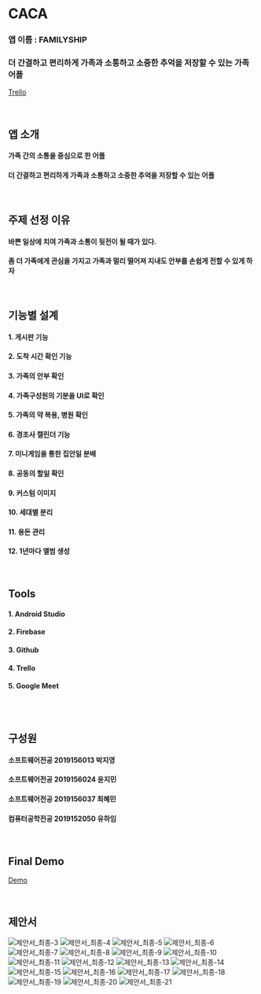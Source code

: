 # CACA
### 앱 이름 : FAMILYSHIP
### 더 간결하고 편리하게  가족과 소통하고  소중한 추억을 저장할 수 있는 가족 어플
[Trello](https://trello.com/b/erXhAWw7/familyship)

<br>

## 앱 소개
#### 가족 간의 소통을 중심으로 한 어플
#### 더 간결하고 편리하게  가족과 소통하고  소중한 추억을 저장할 수 있는 어플

<br>

## 주제 선정 이유
#### 바쁜 일상에 치여 가족과 소통이 뒷전이 될 때가 있다.
#### 좀 더 가족에게 관심을 가지고 가족과 멀리 떨어져 지내도 안부를 손쉽게 전할 수 있게 하자

<br>

## 기능별 설계
#### 1. 게시판 기능
#### 2. 도착 시간 확인 기능
#### 3. 가족의 안부 확인
#### 4. 가족구성원의 기분을 UI로 확인
#### 5. 가족의 약 복용, 병원 확인
#### 6. 경조사 캘린더 기능
#### 7. 미니게임을 통한 집안일 분배
#### 8. 공동의 할일 확인
#### 9. 커스텀 이미지
#### 10. 세대별 분리
#### 11. 용돈 관리
#### 12. 1년마다 앨범 생성

<br>

## Tools
#### 1. Android Studio
#### 2. Firebase
#### 3. Github
#### 4. Trello
#### 5. Google Meet

<br>
<!-- ## 간트차트
![image](https://user-images.githubusercontent.com/79956705/128368296-cee494b3-43e7-46d8-aaf7-716f55a51c1f.png) 
-->
<br>

## 구성원
#### 소프트웨어전공 2019156013 박지영
#### 소프트웨어전공 2019156024 윤지민
#### 소프트웨어전공 2019156037 최혜민
#### 컴퓨터공학전공 2019152050 유하임

<br>

## Final Demo
[Demo](/FinalDemo.mp4)

<br>

## 제안서
![제안서_최종-3](https://user-images.githubusercontent.com/67986703/178782650-60d81669-cee0-4e25-a36e-2afd6f05b0d3.png)
![제안서_최종-4](https://user-images.githubusercontent.com/67986703/178782657-72fa31c8-cb30-4037-9857-3d6b530bd1e9.png)
![제안서_최종-5](https://user-images.githubusercontent.com/67986703/178782666-c31ed6f7-e127-4c33-ae81-d9ded5f7d14a.png)
![제안서_최종-6](https://user-images.githubusercontent.com/67986703/178782679-e8238763-40be-4eb1-8ba6-8c25b1a8b03f.png)
![제안서_최종-7](https://user-images.githubusercontent.com/67986703/178782687-2a98c3d7-6fb8-436a-adcc-bb7b84672db5.png)
![제안서_최종-8](https://user-images.githubusercontent.com/67986703/178782706-01b69f25-f024-4c49-8cf8-b64580b31120.png)
![제안서_최종-9](https://user-images.githubusercontent.com/67986703/178782716-56df1977-26eb-465f-afdc-505c9f86566f.png)
![제안서_최종-10](https://user-images.githubusercontent.com/67986703/178782725-c9567469-d8b7-45fb-9dce-82e04e227ba5.png)
![제안서_최종-11](https://user-images.githubusercontent.com/67986703/178782736-f9c30639-8a16-4f06-a2c0-31a25554d2a0.png)
![제안서_최종-12](https://user-images.githubusercontent.com/67986703/178782749-a604141a-34bf-4d4e-853e-9e14a6a6a5cc.png)
![제안서_최종-13](https://user-images.githubusercontent.com/67986703/178782756-faf28fde-9f0c-4f2d-9f9c-423722a58bc3.png)
![제안서_최종-14](https://user-images.githubusercontent.com/67986703/178782762-4049b694-4a92-462d-9fdb-b5269165e6ee.png)
![제안서_최종-15](https://user-images.githubusercontent.com/67986703/178782776-ee6eadcc-0034-475e-b844-c8c0399f2741.png)
![제안서_최종-16](https://user-images.githubusercontent.com/67986703/178782789-662914ad-d818-432c-be4e-03eb89155809.png)
![제안서_최종-17](https://user-images.githubusercontent.com/67986703/178782804-e365e853-7f1a-4c82-9b35-fedd97c81938.png)
![제안서_최종-18](https://user-images.githubusercontent.com/67986703/178782812-19f53817-c07f-4a4c-8e7e-0fb4d5846b1d.png)
![제안서_최종-19](https://user-images.githubusercontent.com/67986703/178782830-ec11cd52-0f69-4387-8dfc-de3871ff8cee.png)
![제안서_최종-20](https://user-images.githubusercontent.com/67986703/178782849-73e21cdc-752e-4386-b152-62b8fd95553a.png)
![제안서_최종-21](https://user-images.githubusercontent.com/67986703/178782861-0ca42c8f-1bee-4994-a434-b55a3a1dcfcd.png)
